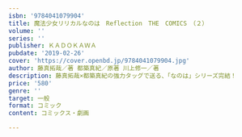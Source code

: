 ```yaml
---
isbn: '9784041079904'
title: 魔法少女リリカルなのは　Reflection　THE　COMICS　（２）
volume: ''
series: ''
publisher: ＫＡＤＯＫＡＷＡ
pubdate: '2019-02-26'
cover: 'https://cover.openbd.jp/9784041079904.jpg'
author: 藤真拓哉／著 都築真紀／原著 川上修一／著
description: 藤真拓哉×都築真紀の強力タッグで送る、「なのは」シリーズ完結！
price: '580'
genre: ''
target: 一般
format: コミック
content: コミックス・劇画

---
```

